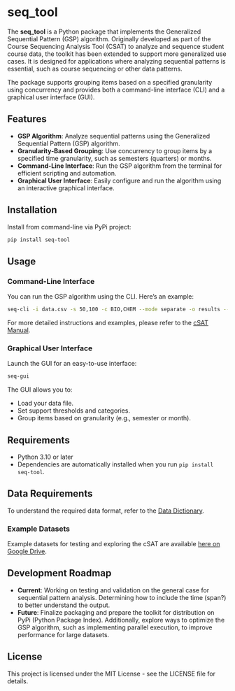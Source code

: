 # seq_tool

The **seq_tool** is a Python package that implements the Generalized Sequential Pattern (GSP) algorithm. Originally developed as part of the Course Sequencing Analysis Tool (CSAT) to analyze and sequence student course data, the toolkit has been extended to support more generalized use cases. It is designed for applications where analyzing sequential patterns is essential, such as course sequencing or other data patterns.

The package supports grouping items based on a specified granularity using concurrency and provides both a command-line interface (CLI) and a graphical user interface (GUI).

## Features

- **GSP Algorithm**: Analyze sequential patterns using the Generalized Sequential Pattern (GSP) algorithm.
- **Granularity-Based Grouping**: Use concurrency to group items by a specified time granularity, such as semesters (quarters) or months.
- **Command-Line Interface**: Run the GSP algorithm from the terminal for efficient scripting and automation.
- **Graphical User Interface**: Easily configure and run the algorithm using an interactive graphical interface.

## Installation

Install from command-line via PyPi project:
```bash
pip install seq-tool
```

## Usage

### Command-Line Interface

You can run the GSP algorithm using the CLI. Here’s an example:

```bash
seq-cli -i data.csv -s 50,100 -c BIO,CHEM --mode separate -o results --concurrency
```

For more detailed instructions and examples, please refer to the [cSAT Manual](https://docs.google.com/document/d/1yb6dg26jO_m0ir80vgfoN9ED0RF3bohMhJi0B3aig8w/edit?usp=sharing).

### Graphical User Interface

Launch the GUI for an easy-to-use interface:

```bash
seq-gui
```

The GUI allows you to:
- Load your data file.
- Set support thresholds and categories.
- Group items based on granularity (e.g., semester or month).

## Requirements

- Python 3.10 or later
- Dependencies are automatically installed when you run `pip install seq-tool`.

## Data Requirements

To understand the required data format, refer to the [Data Dictionary](https://docs.google.com/spreadsheets/d/19fIA5eiZxCav0MiElDoTDvuyinyYroxuJF9LWmQxvNc/edit?usp=sharing).

### Example Datasets

Example datasets for testing and exploring the cSAT are available [here on Google Drive](https://drive.google.com/drive/folders/1hyjKf69IY1wbkWwSl0AzG-wJTITOXlIW?usp=sharing).

## Development Roadmap

- **Current**: Working on testing and validation on the general case for sequential pattern analysis. Determining how to include the time (span?) to better understand the output.
- **Future**: Finalize packaging and prepare the toolkit for distribution on PyPi (Python Package Index). Additionally, explore ways to optimize the GSP algorithm, such as implementing parallel execution, to improve performance for large datasets.

## License

This project is licensed under the MIT License - see the LICENSE file for details.
